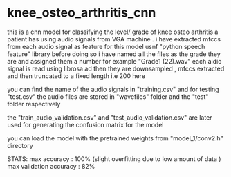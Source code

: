 # knee_osteo_arthritis_cnn
this  is a cnn model for classifying  the level/ grade of knee osteo arthritis a patient has using audio signals from VGA machine .
i have extracted mfccs from each audio signal as feature for this model usnf "python speech feature" library 
before doing so i have named all the files as the grade they are and assigned them a number for example "Grade1 (22).wav"
each aidio signal is read using librosa ad then they are downsampled , mfccs extracted and then truncated  to a fixed length i.e 200 here

you can find the name of the audio signals  in "training.csv" and for testing "test.csv"
the audio files are stored in "wavefiles" folder and the "test" folder respectively

the "train_audio_validation.csv" and "test_audio_validation.csv" are later used for generating the confusion matrix for the model

you can load the model with the pretrained weights from "model_1/conv2.h" directory

STATS:
 max accuracy : 100% (slight overfitting due to low amount of data )
 max validation accuracy : 82% 
